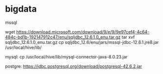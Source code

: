 # bigdata

mssql

wget https://download.microsoft.com/download/9/e/9/9e97cef4-4c64-484c-bd1b-192147912c47/enu/sqljdbc_12.6.1.0_enu.tar.gz
tar xvf sqljdbc_12.6.1.0_enu.tar.gz
cp sqljdbc_12.6/enu/jars/mssql-jdbc-12.6.1.jre8.jar /usr/local/hive/lib/

mysql:
cp /usr/local/hive/lib/mysql-connector-java-8.0.23.jar 

postgre:
https://jdbc.postgresql.org/download/postgresql-42.6.2.jar
